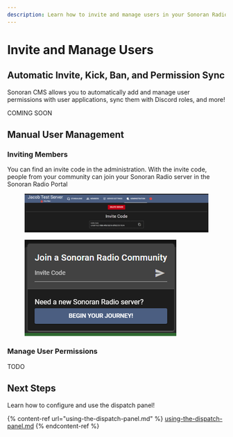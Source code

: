 ```yaml
---
description: Learn how to invite and manage users in your Sonoran Radio community!
---
```


# Invite and Manage Users

## Automatic Invite, Kick, Ban, and Permission Sync

Sonoran CMS allows you to automatically add and manage user permissions with user applications, sync them with Discord roles, and more!

COMING SOON

## Manual User Management

### Inviting Members

You can find an invite code in the administration. With the invite code, people from your community can join your Sonoran Radio server in the Sonoran Radio Portal

<div>

<figure><img src="../../.gitbook/assets/chrome_WPeJZc0Bpd.png" alt=""><figcaption></figcaption></figure>

 

<figure><img src="../../.gitbook/assets/chrome_WEYw9EMGjg.png" alt=""><figcaption></figcaption></figure>

</div>

### Manage User Permissions

TODO

## Next Steps

Learn how to configure and use the dispatch panel!

{% content-ref url="using-the-dispatch-panel.md" %}
[using-the-dispatch-panel.md](using-the-dispatch-panel.md)
{% endcontent-ref %}
